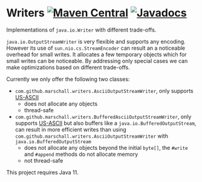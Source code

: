 Writers [![Maven Central](https://maven-badges.herokuapp.com/maven-central/com.github.marschall/writers/badge.svg)](https://maven-badges.herokuapp.com/maven-central/com.github.marschall/writers) [![Javadocs](https://www.javadoc.io/badge/com.github.marschall/writers.svg)](https://www.javadoc.io/doc/com.github.marschall/writers)
=======

Implementations of `java.io.Writer` with different trade-offs.

`java.io.OutputStreamWriter` is very flexible and supports any encoding. However its use of `sun.nio.cs.StreamEncoder` can result an a noticeable overhead for small writes. It allocates a few temporary objects which for small writes can be noticeable. By addressing only special cases we can make optimizations based on different trade-offs.

Currently we only offer the following two classes:

* `com.github.marschall.writers.AsciiOutputStreamWriter`, only supports [US-ASCII](https://en.wikipedia.org/wiki/ASCII)
  * does not allocate any objects
  * thread-safe
* `com.github.marschall.writers.BufferedAsciiOutputStreamWriter`, only supports [US-ASCII](https://en.wikipedia.org/wiki/ASCII) but also buffers like a `java.io.BufferedOutputStream`, can result in more efficient writes than using `com.github.marschall.writers.AsciiOutputStreamWriter` with `java.io.BufferedOutputStream`
  * does not allocate any objects beyond the initial `byte[]`, the `#write` and `#append` methods do not allocate memory
  * not thread-safe

This project requires Java 11.
